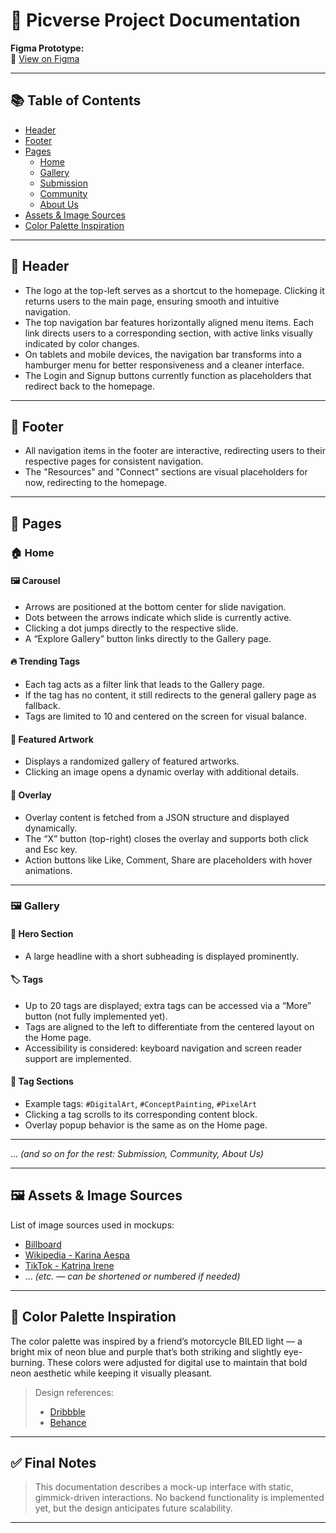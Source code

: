 # 📄 Picverse Project Documentation

**Figma Prototype:**  
🔗 [View on Figma](https://www.figma.com/proto/hh9r4xsTKc5rgZUwpA1VC5/Picverse?node-id=0-1&t=aXzCxlhR3klaV5MQ-1)

---

## 📚 Table of Contents

- [Header](#header)
- [Footer](#footer)
- [Pages](#pages)
  - [Home](#home)
  - [Gallery](#gallery)
  - [Submission](#submission)
  - [Community](#community)
  - [About Us](#about-us)
- [Assets & Image Sources](#assets--image-sources)
- [Color Palette Inspiration](#color-palette-inspiration)

---

## 🧭 Header

- The logo at the top-left serves as a shortcut to the homepage. Clicking it returns users to the main page, ensuring smooth and intuitive navigation.
- The top navigation bar features horizontally aligned menu items. Each link directs users to a corresponding section, with active links visually indicated by color changes.
- On tablets and mobile devices, the navigation bar transforms into a hamburger menu for better responsiveness and a cleaner interface.
- The Login and Signup buttons currently function as placeholders that redirect back to the homepage.

---

## 🦶 Footer

- All navigation items in the footer are interactive, redirecting users to their respective pages for consistent navigation.
- The "Resources" and "Connect" sections are visual placeholders for now, redirecting to the homepage.

---

## 📄 Pages

### 🏠 Home

#### 🖼️ Carousel
- Arrows are positioned at the bottom center for slide navigation.
- Dots between the arrows indicate which slide is currently active.
- Clicking a dot jumps directly to the respective slide.
- A “Explore Gallery” button links directly to the Gallery page.

#### 🔥 Trending Tags
- Each tag acts as a filter link that leads to the Gallery page.
- If the tag has no content, it still redirects to the general gallery page as fallback.
- Tags are limited to 10 and centered on the screen for visual balance.

#### 🎨 Featured Artwork
- Displays a randomized gallery of featured artworks.
- Clicking an image opens a dynamic overlay with additional details.

#### 🧊 Overlay
- Overlay content is fetched from a JSON structure and displayed dynamically.
- The “X” button (top-right) closes the overlay and supports both click and Esc key.
- Action buttons like Like, Comment, Share are placeholders with hover animations.

---

### 🖼️ Gallery

#### 🎯 Hero Section
- A large headline with a short subheading is displayed prominently.

#### 🏷️ Tags
- Up to 20 tags are displayed; extra tags can be accessed via a “More” button (not fully implemented yet).
- Tags are aligned to the left to differentiate from the centered layout on the Home page.
- Accessibility is considered: keyboard navigation and screen reader support are implemented.

#### 📁 Tag Sections
- Example tags: `#DigitalArt`, `#ConceptPainting`, `#PixelArt`
- Clicking a tag scrolls to its corresponding content block.
- Overlay popup behavior is the same as on the Home page.

---

... *(and so on for the rest: Submission, Community, About Us)*

---

## 🖼️ Assets & Image Sources

List of image sources used in mockups:
- [Billboard](https://www.billboard.com/lists/best-kpop-albums-songs-2022/)
- [Wikipedia - Karina Aespa](https://zh.wikipedia.org/wiki/File:Karina_for_Eternal_Return_%C3%97_aespa_collaboration_BTS_photoshoot_03.jpg)
- [TikTok - Katrina Irene](https://www.tiktok.com/discover/katrina-irene-jkt48)
- ... *(etc. — can be shortened or numbered if needed)*

---

## 🌈 Color Palette Inspiration

The color palette was inspired by a friend’s motorcycle BILED light — a bright mix of neon blue and purple that’s both striking and slightly eye-burning. These colors were adjusted for digital use to maintain that bold neon aesthetic while keeping it visually pleasant.

> Design references:
> - [Dribbble](https://dribbble.com)
> - [Behance](https://www.behance.net)

---

## ✅ Final Notes

> This documentation describes a mock-up interface with static, gimmick-driven interactions. No backend functionality is implemented yet, but the design anticipates future scalability.

---


